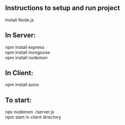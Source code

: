 ## Instructions to setup and run project
Install Node.js

## In Server:  
npm install express  
npm install mongoose  
npm install nodemon  

## In Client:  
npm install axios  

## To start:  
npx nodemon ./server.js  
npm start in client directory


